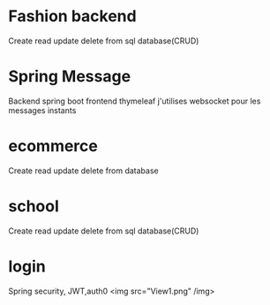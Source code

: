 # Fashion backend 
Create read update delete from sql database(CRUD)
# Spring Message 
Backend spring boot frontend thymeleaf j'utilises websocket pour les messages instants
# ecommerce 
Create read update delete from database
# school  
Create read update delete from sql database(CRUD)
# login
Spring security, JWT,auth0
<img src="View1.png" /img>



